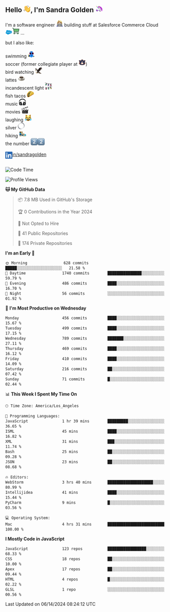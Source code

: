 ## Hello <img src="./static/emoji/wave.png" width="22" />, I'm Sandra Golden <img src="./static/emoji/unicorn-face.png" width="22" />

I'm a software engineer <img src="./static/emoji/female-technologist.png" width="22" /> building stuff at Salesforce Commerce Cloud <img src="./static/emoji/salesforce.png" width="22" /><img src="./static/emoji/commerce-cloud.png" width="22" />&nbsp;...

but I also like:<br/><br/>
swimming <img alt="swimming" src="./static/emoji/keep-swimming.png" width="22" /><br/>
soccer  (former collegiate player at <img src="./static/emoji/auburn.png" width="22" />)<br/>
bird watching <img src="./static/emoji/eagle.png" width="22" /><br/>
lattes <img src="./static/emoji/coffee.png" width="22" /><br/>
incandescent light <img src="./static/emoji/lights.png" width="22" /><br/>
fish tacos <img src="./static/emoji/taco.png" width="22" /><br/>
music <img src="./static/emoji/headphones.png" width="22" /><br/>
movies <img src="./static/emoji/movie-clapper.png" width="22" /><br/>
laughing <img src="./static/emoji/joy-cat.png" width="22" /><br/>
silver <img src="./static/emoji/silver-hoop.png" width="22" /><br/>
hiking <img src="./static/emoji/hiker.png" width="22" /><br/>
the number <img src="./static/emoji/two.png" width="22" /><img src="./static/emoji/two.png" width="22" />
<br/><br/>
<img align="left" alt="Sandra Golden | LinkedIn" width="22px" src="./static/emoji/linkedin.png" /> <a href="https://www.linkedin.com/in/sandragolden/">in/sandragolden</a>
<br/><br/>
<!--START_SECTION:waka-->
![Code Time](http://img.shields.io/badge/Code%20Time-426%20hrs%2015%20mins-blue)

![Profile Views](http://img.shields.io/badge/Profile%20Views-0-blue)

**🐱 My GitHub Data** 

> 📦 7.8 MB Used in GitHub's Storage 
 > 
> 🏆 0 Contributions in the Year 2024
 > 
> 🚫 Not Opted to Hire
 > 
> 📜 41 Public Repositories 
 > 
> 🔑 174 Private Repositories 
 > 
**I'm an Early 🐤** 

```text
🌞 Morning                628 commits         █████░░░░░░░░░░░░░░░░░░░░   21.58 % 
🌆 Daytime                1740 commits        ███████████████░░░░░░░░░░   59.79 % 
🌃 Evening                486 commits         ████░░░░░░░░░░░░░░░░░░░░░   16.70 % 
🌙 Night                  56 commits          ░░░░░░░░░░░░░░░░░░░░░░░░░   01.92 % 
```
📅 **I'm Most Productive on Wednesday** 

```text
Monday                   456 commits         ████░░░░░░░░░░░░░░░░░░░░░   15.67 % 
Tuesday                  499 commits         ████░░░░░░░░░░░░░░░░░░░░░   17.15 % 
Wednesday                789 commits         ███████░░░░░░░░░░░░░░░░░░   27.11 % 
Thursday                 469 commits         ████░░░░░░░░░░░░░░░░░░░░░   16.12 % 
Friday                   410 commits         ████░░░░░░░░░░░░░░░░░░░░░   14.09 % 
Saturday                 216 commits         ██░░░░░░░░░░░░░░░░░░░░░░░   07.42 % 
Sunday                   71 commits          █░░░░░░░░░░░░░░░░░░░░░░░░   02.44 % 
```


📊 **This Week I Spent My Time On** 

```text
🕑︎ Time Zone: America/Los_Angeles

💬 Programming Languages: 
JavaScript               1 hr 39 mins        █████████░░░░░░░░░░░░░░░░   36.65 % 
ISML                     45 mins             ████░░░░░░░░░░░░░░░░░░░░░   16.82 % 
XML                      31 mins             ███░░░░░░░░░░░░░░░░░░░░░░   11.74 % 
Bash                     25 mins             ██░░░░░░░░░░░░░░░░░░░░░░░   09.28 % 
JSON                     23 mins             ██░░░░░░░░░░░░░░░░░░░░░░░   08.68 % 

🔥 Editors: 
WebStorm                 3 hrs 40 mins       ████████████████████░░░░░   80.99 % 
Intellijidea             41 mins             ████░░░░░░░░░░░░░░░░░░░░░   15.44 % 
PyCharm                  9 mins              █░░░░░░░░░░░░░░░░░░░░░░░░   03.56 % 

💻 Operating System: 
Mac                      4 hrs 31 mins       █████████████████████████   100.00 % 
```

**I Mostly Code in JavaScript** 

```text
JavaScript               123 repos           █████████████████░░░░░░░░   68.33 % 
CSS                      18 repos            ██░░░░░░░░░░░░░░░░░░░░░░░   10.00 % 
Apex                     17 repos            ██░░░░░░░░░░░░░░░░░░░░░░░   09.44 % 
HTML                     4 repos             █░░░░░░░░░░░░░░░░░░░░░░░░   02.22 % 
GLSL                     1 repo              ░░░░░░░░░░░░░░░░░░░░░░░░░   00.56 % 
```




 Last Updated on 06/14/2024 08:24:12 UTC
<!--END_SECTION:waka-->
